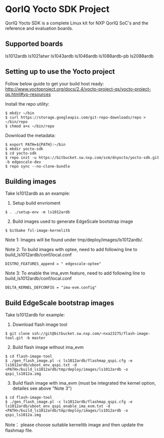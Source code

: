 # QorIQ Yocto SDK Project
QorIQ Yocto SDK is a complete Linux kit for NXP QorIQ SoC's and 
the reference and evaluation boards.

## Supported boards
ls1012ardb
ls1021atwr
ls1043ardb
ls1046ardb
ls1088ardb-pb
ls2088ardb
 

## Setting up to use the Yocto project
Follow below guide to get your build host ready:
http://www.yoctoproject.org/docs/2.4/yocto-project-qs/yocto-project-qs.html#yp-resources

Install the repo utility:
```
$ mkdir ~/bin
$ curl https://storage.googleapis.com/git-repo-downloads/repo > ~/bin/repo
$ chmod a+x ~/bin/repo
```

Download the metadata:
```
$ export PATH=${PATH}:~/bin
$ mkdir yocto-sdk
$ cd yocto-sdk
$ repo init -u https://bitbucket.sw.nxp.com/scm/dnyocto/yocto-sdk.git -b edgescale-dev
$ repo sync --no-clone-bundle
```

## Building images
Take ls1012ardb as an example:

1. Setup build envrioment
```
$ . ./setup-env -m ls1012ardb
```

2. Build images used to generate EdgeScale bootstrap image
```
$ bitbake fsl-image-kernelitb
```

Note 1: Images will be found under tmp/deploy/images/ls1012ardb/.

Note 2: To build images with optee, need to add following line to build_ls1012ardb/conf/local.conf
```
DISTRO_FEATURES_append = " edgescale-optee"
```
Note 3: To enable the ima_evm feature, need to add following line to build_ls1012ardb/conf/local.conf
```
DELTA_KERNEL_DEFCONFIG = "ima-evm.config"
```

## Build EdgeScale bootstrap images
Take ls1012ardb for example:

1. Download flash image tool
```
$ git clone ssh://git@bitbucket.sw.nxp.com/~nxa23275/flash-image-tool.git -b master
```

2. Build flash image without ima_evm
```
$ cd flash-image-tool
$ ./gen_flash_image.pl -c ls1012ardb/flashmap_qspi.cfg -e ls1012ardb/uboot_env_qspi.txt -d <PATH>/build_ls1012ardb/tmp/deploy/images/ls1012ardb -o qspi_ls1012a.img
```

3. Build flash image with ima_evm (must be integrated the kernel option, detailes see above "Note 3")
```
$ cd flash-image-tool
$ ./gen_flash_image.pl -c ls1012ardb/flashmap_qspi.cfg -e ls1012ardb/uboot_env_qspi_enable_ima_evm.txt -d <PATH>/build_ls1012ardb/tmp/deploy/images/ls1012ardb -o qspi_ls1012a.img
```

Note： please choose suitable kernelitb image and then update the flashmap file.
